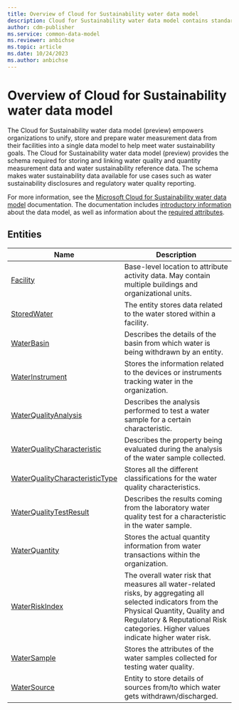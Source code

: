 ```yaml
---
title: Overview of Cloud for Sustainability water data model
description: Cloud for Sustainability water data model contains standard entities related to the Common Data Model.
author: cdm-publisher
ms.service: common-data-model
ms.reviewer: anbichse
ms.topic: article
ms.date: 10/24/2023
ms.author: anbichse
---
```


# Overview of Cloud for Sustainability water data model

The Cloud for Sustainability water data model (preview) empowers organizations to unify, store and prepare water measurement data from their facilities into a single data model to help meet water sustainability goals. The Cloud for Sustainability water data model (preview) provides the schema required for storing and linking water quality and quantity measurement data and water sustainability reference data. The schema makes water sustainability data available for use cases such as water sustainability disclosures and regulatory water quality reporting.

For more information, see the [Microsoft Cloud for Sustainability water data model](/industry/sustainability/water-data-model-intro) documentation. The documentation includes [introductory information](/industry/sustainability/water-data-model-intro) about the data model, as well as information about the [required attributes](/industry/sustainability/water-data-model-required-attributes).  

## Entities

|Name|Description|
|---|---|
|[Facility](Facility.md)|Base-level location to attribute activity data. May contain multiple buildings and organizational units.|
|[StoredWater](StoredWater.md)|The entity stores data related to the water stored within a facility.|
|[WaterBasin](WaterBasin.md)|Describes the details of the basin from which water is being withdrawn by an entity.|
|[WaterInstrument](WaterInstrument.md)|Stores the information related to the devices or instruments tracking water in the organization.|
|[WaterQualityAnalysis](WaterQualityAnalysis.md)|Describes the analysis performed to test a water sample for a certain characteristic.|
|[WaterQualityCharacteristic](WaterQualityCharacteristic.md)|Describes the property being evaluated during the analysis of the water sample collected.|
|[WaterQualityCharacteristicType](WaterQualityCharacteristicType.md)|Stores all the different classifications for the water quality characteristics.|
|[WaterQualityTestResult](WaterQualityTestResult.md)|Describes the results coming from the laboratory water quality test for a characteristic in the water sample.|
|[WaterQuantity](WaterQuantity.md)|Stores the actual quantity information from water transactions within the organization.|
|[WaterRiskIndex](WaterRiskIndex.md)|The overall water risk that measures all water-related risks, by aggregating all selected indicators from the Physical Quantity, Quality and Regulatory & Reputational Risk categories. Higher values indicate higher water risk.|
|[WaterSample](WaterSample.md)|Stores the attributes of the water samples collected for testing water quality.|
|[WaterSource](WaterSource.md)|Entity to store details of sources from/to which water gets withdrawn/discharged.|
